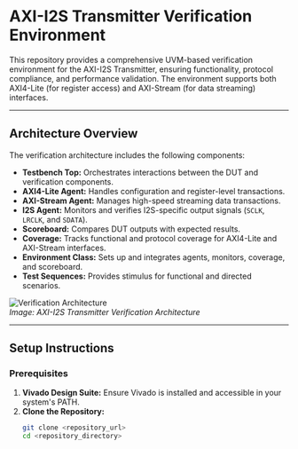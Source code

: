 # AXI-I2S Transmitter Verification Environment

This repository provides a comprehensive UVM-based verification environment for the AXI-I2S Transmitter, ensuring functionality, protocol compliance, and performance validation. The environment supports both AXI4-Lite (for register access) and AXI-Stream (for data streaming) interfaces.

---

## **Architecture Overview**

The verification architecture includes the following components:
- **Testbench Top:** Orchestrates interactions between the DUT and verification components.
- **AXI4-Lite Agent:** Handles configuration and register-level transactions.
- **AXI-Stream Agent:** Manages high-speed streaming data transactions.
- **I2S Agent:** Monitors and verifies I2S-specific output signals (`SCLK`, `LRCLK`, and `SDATA`).
- **Scoreboard:** Compares DUT outputs with expected results.
- **Coverage:** Tracks functional and protocol coverage for AXI4-Lite and AXI-Stream interfaces.
- **Environment Class:** Sets up and integrates agents, monitors, coverage, and scoreboard.
- **Test Sequences:** Provides stimulus for functional and directed scenarios.

![Verification Architecture](docs/architecture_diagram.png)  
*Image: AXI-I2S Transmitter Verification Architecture*

---

## **Setup Instructions**

### **Prerequisites**
1. **Vivado Design Suite:** Ensure Vivado is installed and accessible in your system's PATH.
2. **Clone the Repository:**  
   ```bash
   git clone <repository_url>
   cd <repository_directory>

